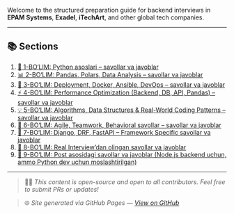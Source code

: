 Welcome to the structured preparation guide for backend interviews in **EPAM Systems**, **Exadel**, **iTechArt**, and other global tech companies.

---

## 📚 Sections

1. [🔹 1-BO‘LIM: Python asoslari – savollar va javoblar](1_python_basics.md)  
2. [📊 2-BO‘LIM: Pandas, Polars, Data Analysis – savollar va javoblar](2_pandas_polars.md)  
3. [🚀 3-BO‘LIM: Deployment, Docker, Ansible, DevOps – savollar va javoblar](3_deployment_devops.md)  
4. [⚡ 4-BO‘LIM: Performance Optimization (Backend, DB, API, Pandas) – savollar va javoblar](4_performance_optimization.md)  
5. [💡 5-BO‘LIM: Algorithms, Data Structures & Real-World Coding Patterns – savollar va javoblar](5_algorithms.md)  
6. [👥 6-BO‘LIM: Agile, Teamwork, Behavioral savollar – savollar va javoblar](6_agile_teamwork.md)  
7. [🌿 7-BO‘LIM: Django, DRF, FastAPI – Framework Specific savollar va javoblar](7_django_fastapi.md)  
8. [📎 8-BO‘LIM: Real Interview’dan olingan savollar va javoblar](8_real_questions.md)  
9. [🧪 9-BO‘LIM: Post asosidagi savollar va javoblar (Node.js backend uchun, ammo Python dev uchun moslashtirilgan)](9_post_based_questions.md)

---

> 🧑‍💻 _This content is open-source and open to all contributors. Feel free to submit PRs or updates!_

> 🌐 _Site generated via GitHub Pages — [View on GitHub](https://firdavsdev.github.io/epam-interview-prep/)_
